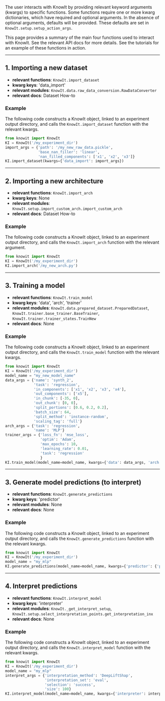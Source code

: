 The user interacts with KnowIt by providing relevant keyword arguments (kwargs) to specific functions.
Some functions require one or more kwarg dictionaries, which have required and optional arguments.
In the absence of optional arguments, defaults will be provided. These defaults are set in 
`KnowIt.setup.setup_action_args`.

This page provides a summary of the main four functions used to interact with KnowIt.
See the relevant API docs for more details. See the tutorials for an example of these functions in action.

---

## 1. Importing a new dataset

 - **relevant functions**: ``KnowIt.import_dataset``
 - **kwarg keys**: 'data_import'
 - **relevant modules**: ``KnowIt.data.raw_data_conversion.RawDataConverter``
 - **relevant docs**: Dataset How-to

### Example
The following code constructs a KnowIt object, linked to an experiment output directory, 
and calls the ``KnowIt.import_dataset`` function with the relevant kwargs.

```python
from knowit import KnowIt
KI = KnowIt('/my_experiment_dir')
import_args = {'path': '/my_new_raw_data.pickle',
               'base_nan_filler': 'linear',
               'nan_filled_components': ['x1', 'x2', 'x3']}
KI.import_dataset(kwargs={'data_import': import_args})
```

---

## 2. Importing a new architecture

 - **relevant functions**: ``KnowIt.import_arch``
 - **kwarg keys**: None
 - **relevant modules**: ``KnowIt.setup.import_custom_arch.import_custom_arch``
 - **relevant docs**: Dataset How-to

### Example
The following code constructs a KnowIt object, linked to an experiment output directory, 
and calls the ``KnowIt.import_arch`` function with the relevant argument.

```python
from knowit import KnowIt
KI = KnowIt('/my_experiment_dir')
KI.import_arch('/my_new_arch.py')
```

---

## 3. Training a model

 - **relevant functions**: ``KnowIt.train_model``
 - **kwarg keys**: 'data', 'arch', 'trainer'
 - **relevant modules**: ``KnowIt.data.prepared_dataset.PreparedDataset``, 
``KnowIt.trainer.base_trainer.BaseTrainer``, ``KnowIt.trainer.trainer_states.TrainNew``
 - **relevant docs**: None

### Example
The following code constructs a KnowIt object, linked to an experiment output directory, 
and calls the ``KnowIt.train_model`` function with the relevant kwargs.

```python
from knowit import KnowIt
KI = KnowIt('/my_experiment_dir')
model_name = "my_new_model_name"
data_args = {'name': 'synth_2',
             'task': 'regression',
             'in_components': ['x1', 'x2', 'x3', 'x4'],
             'out_components': ['x5'],
             'in_chunk': [-35, 0],
             'out_chunk': [0, 0],
             'split_portions': [0.6, 0.2, 0.2],
             'batch_size': 64,
             'split_method': 'instance-random',
             'scaling_tag': 'full'}
arch_args = {'task': 'regression',
             'name': 'MLP'}
trainer_args = {'loss_fn': 'mse_loss',
                'optim': 'Adam',
                'max_epochs': 10,
                'learning_rate': 0.01,
                'task': 'regression'
                }
KI.train_model(model_name=model_name, kwargs={'data': data_args, 'arch': arch_args, 'trainer': trainer_args})
```

---

## 3. Generate model predictions (to interpret)

 - **relevant functions**: ``KnowIt.generate_predictions``
 - **kwarg keys**: 'predictor'
 - **relevant modules**: None
 - **relevant docs**: None

### Example
The following code constructs a KnowIt object, linked to an experiment output directory, 
and calls the ``KnowIt.generate_predictions`` function with the relevant kwargs.

```python
from knowit import KnowIt
KI = KnowIt('/my_experiment_dir')
model_name = "my_mlp"
KI.generate_predictions(model_name=model_name, kwargs={'predictor': {'prediction_set': 'eval'}})
```

---

## 4. Interpret predictions

 - **relevant functions**: ``KnowIt.interpret_model``
 - **kwarg keys**: 'interpreter'
 - **relevant modules**: ``KnowIt._get_interpret_setup``, ``KnowIt.setup.select_interpretation_points.get_interpretation_inx``
 - **relevant docs**: None

### Example
The following code constructs a KnowIt object, linked to an experiment output directory, 
and calls the ``KnowIt.interpret_model`` function with the relevant kwargs.

```python
from knowit import KnowIt
KI = KnowIt('/my_experiment_dir')
model_name = "my_mlp"
interpret_args = {'interpretation_method': 'DeepLiftShap',
                  'interpretation_set': 'eval',
                  'selection': 'success',
                  'size': 100}
KI.interpret_model(model_name=model_name, kwargs={'interpreter': interpret_args})
```